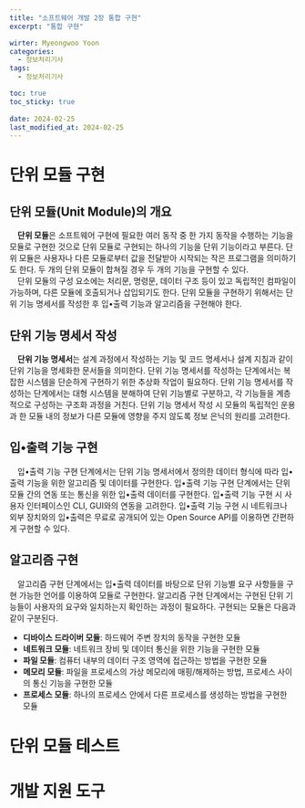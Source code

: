 ```yaml
---
title: "소프트웨어 개발 2장 통합 구현"
excerpt: "통합 구현"

wirter: Myeongwoo Yoon
categories:
  - 정보처리기사
tags:
  - 정보처리기사

toc: true
toc_sticky: true
 
date: 2024-02-25
last_modified_at: 2024-02-25
---
```


단위 모듈 구현
======

단위 모듈(Unit Module)의 개요
------
　**단위 모듈**은 소프트웨어 구현에 필요한 여러 동작 중 한 가지 동작을 수행하는 기능을 모듈로 구현한 것으로 단위 모듈로 구현되는 하나의 기능을 단위 기능이라고 부른다. 단위 모듈은 사용자나 다른 모듈로부터 값을 전달받아 시작되는 작은 프로그램을 의미하기도 한다. 두 개의 단위 모듈이 합쳐질 경우 두 개의 기능을 구현할 수 있다.<br/>
　단위 모듈의 구성 요소에는 처리문, 명령문, 데이터 구조 등이 있고 독립적인 컴파일이 가능하며, 다른 모듈에 호출되거나 삽입되기도 한다. 단위 모듈을 구현하기 위해서는 단위 기능 명세서를 작성한 후 입•출력 기능과 알고리즘을 구현해야 한다.

단위 기능 명세서 작성
------
　**단위 기능 명세서**는 설계 과정에서 작성하는 기능 및 코드 명세서나 설계 지침과 같이 단위 기능을 명세화한 문서들을 의미한다. 단위 기능 명세서를 작성하는 단계에서는 복잡한 시스템을 단순하게 구현하기 위한 추상화 작업이 필요하다. 단위 기능 명세서를 작성하는 단계에서는 대형 시스템을 분해하여 단위 기능별로 구분하고, 각 기능들을 계층적으로 구성하는 구조화 과정을 거친다. 단위 기능 명세서 작성 시 모듈의 독립적인 운용과 한 모듈 내의 정보가 다른 모듈에 영향을 주지 않도록 정보 은닉의 원리를 고려한다.

입•출력 기능 구현
------
　입•출력 기능 구현 단계에서는 단위 기능 명세서에서 정의한 데이터 형식에 따라 입•출력 기능을 위한 알고리즘 및 데이터를 구현한다. 입•출력 기능 구현 단계에서는 단위 모듈 간의 연동 또는 통신을 위한 입•출력 데이터를 구현한다. 입•출력 기능 구현 시 사용자 인터페이스인 CLI, GUI와의 연동을 고려한다. 입•출력 기능 구현 시 네트워크나 외부 장치와의 입•출력은 무료로 공개되어 있는 Open Source API를 이용하면 간편하게 구현할 수 있다.

알고리즘 구현
------
　알고리즘 구현 단계에서는 입•출력 데이터를 바탕으로 단위 기능별 요구 사항들을 구현 가능한 언어를 이용하여 모듈로 구현한다. 알고리즘 구현 단계에서는 구현된 단위 기능들이 사용자의 요구와 일치하는지 확인하는 과정이 필요하다. 구현되는 모듈은 다음과 같이 구분된다.
* **디바이스 드라이버 모듈**: 하드웨어 주변 장치의 동작을 구현한 모듈
* **네트워크 모듈**: 네트워크 장비 및 데이터 통신을 위한 기능을 구현한 모듈
* **파일 모듈**: 컴퓨터 내부의 데이터 구조 영역에 접근하는 방법을 구현한 모듈
* **메모리 모듈**: 파일을 프로세스의 가상 메모리에 매핑/해제하는 방법, 프로세스 사이의 통신 기능을 구현한 모듈
* **프로세스 모듈**: 하나의 프로세스 안에서 다른 프로세스를 생성하는 방법을 구현한 모듈

단위 모듈 테스트
======

개발 지원 도구
======